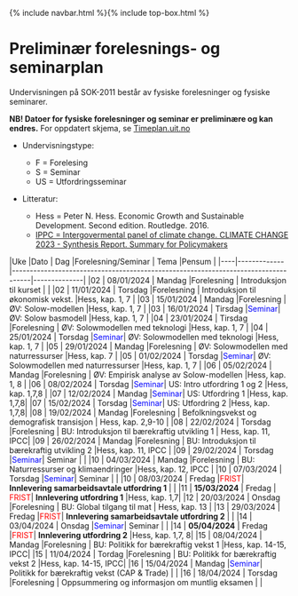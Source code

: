 {% include navbar.html %}{% include top-box.html %}

# Preliminær forelesnings- og seminarplan

Undervisningen på SOK-2011 består av fysiske forelesninger og fysiske seminarer. 

**NB! Datoer for fysiske forelesninger og seminar er preliminære og kan endres.** For oppdatert skjema, se [Timeplan.uit.no](https://timeplan.uit.no/emne_timeplan.php?sem=24h&module[]=SOK-2011-1#week-01)
* Undervisningstype:
  * F = Forelesing
  * S = Seminar
  * US = Utfordringsseminar


* Litteratur:
  * Hess = Peter N. Hess. Economic Growth and Sustainable Development. Second edition. Routledge. 2016.
  * [IPPC = Intergovermental panel of climate change. CLIMATE CHANGE 2023 - Synthesis Report. Summary for Policymakers](https://github.com/uit-sok-2011-v2024/uit-sok-2011-v2024.github.io/blob/main/assets/IPCC_AR6_SYR_SPM.pdf) 

|Uke |Dato         | Dag       |Forelesning/Seminar | Tema                                             |Pensum        |
|----|-------------|-----------------------------------------------------------------------------------|--------------| 
|02  | 08/01/2024  | Mandag    |Forelesning          | Introduksjon til kurset                         |              |
|02  | 11/01/2024  | Torsdag   |Forelesning          | Introduksjon til økonomisk vekst.               |Hess, kap. 1, 7  |
|03  | 15/01/2024  | Mandag    |Forelesning          | ØV: Solow-modellen                              |Hess, kap. 1, 7  |
|03  | 16/01/2024  | Tirsdag   |<span style="color:blue">Seminar</span>| ØV: Solow basmodell                             |Hess, kap. 1, 7 |
|04  | 23/01/2024  | Tirsdag   |Forelesning          | ØV: Solowmodellen med teknologi                 |Hess, kap. 1, 7  |
|04  | 25/01/2024  | Torsdag   |<span style="color:blue">Seminar</span>| ØV: Solowmodellen med teknologi                 |Hess, kap. 1, 7  |
|05  | 29/01/2024  | Mandag    |Forelesning          | ØV: Solowmodellen med naturressurser            |Hess, kap. 7  |
|05  | 01/02/2024  | Torsdag   |<span style="color:blue">Seminar</span>| ØV: Solowmodellen med naturressurser            |Hess, kap. 1, 7  |
|06  | 05/02/2024  | Mandag    |Forelesning          | ØV: Empirisk analyse av Solow-modellen          |Hess, kap. 1, 8  |
|06  | 08/02/2024  | Torsdag   |<span style="color:blue">Seminar</span>| US: Intro utfordring 1 og 2   |Hess, kap. 1,7,8 |
|07  | 12/02/2024  | Mandag    |<span style="color:blue">Seminar</span>| US: Utfordring 1              |Hess, kap. 1,7,8|
|07  | 15/02/2024  | Torsdag   |<span style="color:blue">Seminar</span>| US: Utfordring 2              |Hess, kap. 1,7,8|
|08  | 19/02/2024  | Mandag    |Forelesning          | Befolkningsvekst og demografisk transisjon      | Hess, kap. 2,9-10  |
|08  | 22/02/2024  | Torsdag   |Forelesning          | BU: Introduksjon til bærekraftig utvikling 1    | Hess, kap. 11, IPCC|
|09  | 26/02/2024  | Mandag    |Forelesning          | BU: Introduksjon til bærekraftig utvikling 2    |Hess, kap. 11, IPCC |
|09  | 29/02/2024  | Torsdag   |<span style="color:blue">Seminar</span>| Seminar          |   |
|10  | 04/03/2024  | Mandag    |Forelesning          | BU: Naturressurser og klimaendringer            |Hess, kap. 12, IPCC |
|10  | 07/03/2024  | Torsdag   |<span style="color:blue">Seminar</span>| Seminar                                         |   |
|10  | 08/03/2024  | Fredag   |<span style="color:red">FRIST</span>| **Innlevering samarbeidsavtale utfordring 1**       |   |
|11  | **15/03/2024**  | Fredag    |<span style="color:red"> FRIST</span>| **Innlevering utfordring 1**    |Hess, kap. 1,7|
|12  | 20/03/2024  | Onsdag    |Forelesning          | BU: Global tilgang til mat                      | Hess, kap. 13 |
|13  | 29/03/2024  | Fredag   |<span style="color:red">FRIST</span>| **Innlevering samarbeidsavtale utfordring 2**       |   |
|14  | 03/04/2024  | Onsdag    |<span style="color:blue">Seminar</span>| Seminar                                         |  |
|14  | **05/04/2024** | Fredag    |<span style="color:red">FRIST</span>| **Innlevering utfordring 2**     |Hess, kap. 1,7, 8|
|15  | 08/04/2024  | Mandag    |Forelesning          | BU: Politikk for bærekraftig vekst 1            |Hess, kap. 14-15, IPCC|
|15  | 11/04/2024  | Tordag    |Forelesning          | BU: Politikk for bærekraftig vekst 2            |Hess, kap. 14-15, IPCC|
|16  | 15/04/2024  | Mandag    |<span style="color:blue">Seminar</span>| Politikk for bærekraftig vekst (CAP & Trade)     |   |
|16  | 18/04/2024  | Torsdag   |Forelesning          | Oppsummering og informasjon om muntlig eksamen   |     |





